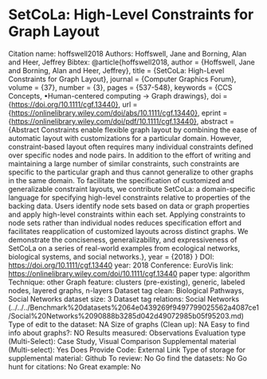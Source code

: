 # SetCoLa: High-Level Constraints for Graph Layout

Citation name: hoffswell2018
Authors: Hoffswell, Jane and Borning, Alan and Heer, Jeffrey
Bibtex: @article{hoffswell2018,
author = {Hoffswell, Jane and Borning, Alan and Heer, Jeffrey},
title = {SetCoLa: High-Level Constraints for Graph Layout},
journal = {Computer Graphics Forum},
volume = {37},
number = {3},
pages = {537-548},
keywords = {CCS Concepts, •Human-centered computing → Graph drawings},
doi = {https://doi.org/10.1111/cgf.13440},
url = {https://onlinelibrary.wiley.com/doi/abs/10.1111/cgf.13440},
eprint = {https://onlinelibrary.wiley.com/doi/pdf/10.1111/cgf.13440},
abstract = {Abstract Constraints enable flexible graph layout by combining the ease of automatic layout with customizations for a particular domain. However, constraint-based layout often requires many individual constraints defined over specific nodes and node pairs. In addition to the effort of writing and maintaining a large number of similar constraints, such constraints are specific to the particular graph and thus cannot generalize to other graphs in the same domain. To facilitate the specification of customized and generalizable constraint layouts, we contribute SetCoLa: a domain-specific language for specifying high-level constraints relative to properties of the backing data. Users identify node sets based on data or graph properties and apply high-level constraints within each set. Applying constraints to node sets rather than individual nodes reduces specification effort and facilitates reapplication of customized layouts across distinct graphs. We demonstrate the conciseness, generalizability, and expressiveness of SetCoLa on a series of real-world examples from ecological networks, biological systems, and social networks.},
year = {2018}
}
DOI: https://doi.org/10.1111/cgf.13440
year: 2018
Conference: EuroVis
link: https://onlinelibrary.wiley.com/doi/10.1111/cgf.13440
paper type: algorithm
Technique: other
Graph feature: clusters (pre-existing), generic, labeled nodes, layered graphs, n-layers
Dataset tag clean: Biological Pathways, Social Networks
dataset size: 3
Dataset tag relations: Social Networks (../../../Benchmark%20datasets%2064e0439269f9497799025562a4087ce1/Social%20Networks%2090888b3285d042d49072985b05f95203.md)
Type of edit to the dataset: NA
Size of graphs (Clean up): NA
Easy to find info about graphs?: NO
Results measured: Observations
Evaluation type (Multi-Select): Case Study, Visual Comparison
Supplemental material (Multi-select): Yes
Does Provide Code: External Link
Type of storage for supplemental material: Github
To review: No
Go find the datasets: No
Go hunt for citations: No
Great example: No
